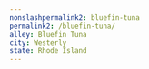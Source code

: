 ```yaml
---
﻿nonslashpermalink2: bluefin-tuna
permalink2: /bluefin-tuna/
alley: Bluefin Tuna
city: Westerly
state: Rhode Island
---
```

